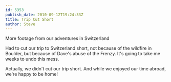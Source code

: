 ```yaml
---
id: 5353
publish_date: 2010-09-12T19:24:33Z
title: Trip Cut Short
author: Steve
---
```

  
More footage from our adventures in Switzerland

Had to cut our trip to Switzerland short, not because of the wildfire in Boulder, but because of Dave's abuse of the Frenzy. It's going to take me weeks to undo this mess.

Actually, we didn't cut our trip short. And while we enjoyed our time abroad, we're happy to be home!